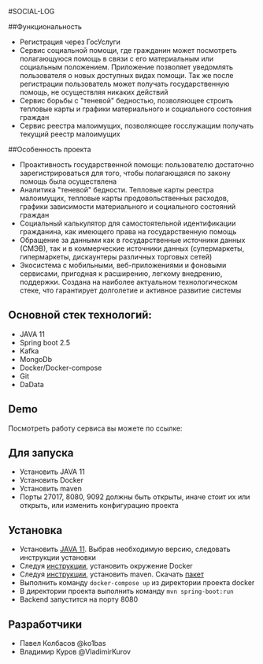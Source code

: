 #SOCIAL-LOG

##Функциональность

- Регистрация через ГосУслуги
- Сервис социальной помощи, где гражданин может посмотреть полагающуюся 
помощь в связи с его материальным или социальным положением. Приложение позволяет
уведомлять пользователя о новых доступных видах помощи. Так же после регистрации
пользователь может получать государственную помощь, не осуществляя никаких действий
- Сервис борьбы с "теневой" бедностью, позволяющее строить тепловые карты и графики 
материального и социального состояния граждан
- Сервис реестра малоимущих, позволяющее госслужащим получать текущий реестр малоимущих

##Особенность проекта
- Проактивность государственной помощи: пользователю достаточно зарегистрироваться для того,
чтобы полагающаяся по закону помощь была осуществлена
- Аналитика "теневой" бедности. Тепловые карты реестра малоимущих, тепловые карты продовольственных
расходов, графики зависимости материального и социального состояний граждан
- Социальный калькулятор для самостоятельной идентификации гражданина, как имеющего права на государственную
помощь
- Обращение за данными как в государственные источники данных (СМЭВ), так и в коммерческие источники данных
(супермаркеты, гипермаркеты, дискаунтеры различных торговых сетей)
- Экосистема с мобильными, веб-приложениями и фоновыми сервисами, пригодная к расширению, легкому внедрению,
поддержки. Создана на наиболее актуальном технологическом стеке, что гарантирует долголетие и активное развитие
системы
  
## Основной стек технологий:
- JAVA 11
- Spring boot 2.5
- Kafka
- MongoDb
- Docker/Docker-compose
- Git
- DaData

## Demo

Посмотреть работу сервиса вы можете по ссылке: 

## Для запуска 

- Установить JAVA 11
- Установить Docker
- Установить maven
- Порты 27017, 8080, 9092 должны быть открыты, иначе стоит их или открыть, или изменить конфигурацию проекта

## Установка

- Установить [JAVA 11](https://www.oracle.com/ru/java/technologies/javase/jdk11-archive-downloads.html). Выбрав 
необходимую версию, следовать инструкции установки
- Следуя [инструкции](https://docs.docker.com/get-docker/), установить окружение Docker
- Следуя [инструкции](https://maven.apache.org/install.html), установить maven. Скачать [пакет](https://maven.apache.org/download.cgi) 
- Выполнить команду `docker-compose up` из директории проекта docker
- В директории проекта выполнить команду `mvn spring-boot:run`
- Backend запустится на порту 8080

## Разработчики
- Павел Колбасов @ko1bas
- Владимир Куров @VladimirKurov